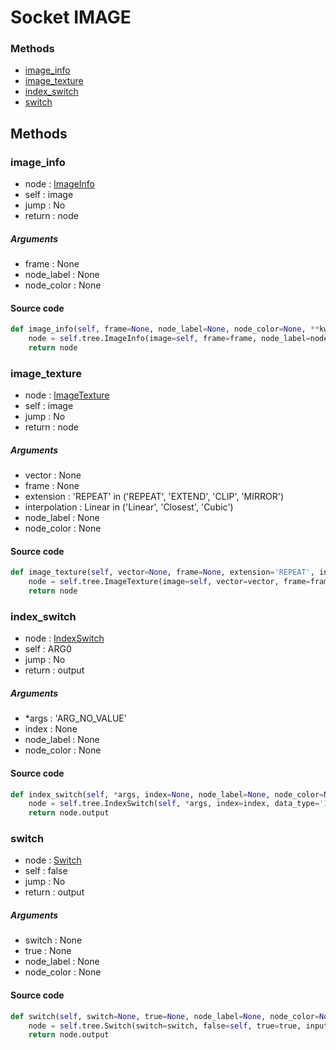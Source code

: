 # Socket IMAGE


### Methods

- [image_info](#image_info)
- [image_texture](#image_texture)
- [index_switch](#index_switch)
- [switch](#switch)

## Methods

### image_info


- node : [ImageInfo](/docs/GeoNodes/ImageInfo.md)
- self : image
- jump : No
- return : node

##### Arguments

- frame : None
- node_label : None
- node_color : None

#### Source code

``` python
def image_info(self, frame=None, node_label=None, node_color=None, **kwargs):
    node = self.tree.ImageInfo(image=self, frame=frame, node_label=node_label, node_color=node_color, **kwargs)
    return node
```
### image_texture


- node : [ImageTexture](/docs/GeoNodes/ImageTexture.md)
- self : image
- jump : No
- return : node

##### Arguments

- vector : None
- frame : None
- extension : 'REPEAT' in ('REPEAT', 'EXTEND', 'CLIP', 'MIRROR')
- interpolation : Linear in ('Linear', 'Closest', 'Cubic')
- node_label : None
- node_color : None

#### Source code

``` python
def image_texture(self, vector=None, frame=None, extension='REPEAT', interpolation='Linear', node_label=None, node_color=None, **kwargs):
    node = self.tree.ImageTexture(image=self, vector=vector, frame=frame, extension=extension, interpolation=interpolation, node_label=node_label, node_color=node_color, **kwargs)
    return node
```
### index_switch


- node : [IndexSwitch](/docs/GeoNodes/IndexSwitch.md)
- self : ARG0
- jump : No
- return : output

##### Arguments

- *args : 'ARG_NO_VALUE'
- index : None
- node_label : None
- node_color : None

#### Source code

``` python
def index_switch(self, *args, index=None, node_label=None, node_color=None, **kwargs):
    node = self.tree.IndexSwitch(self, *args, index=index, data_type='IMAGE', node_label=node_label, node_color=node_color, **kwargs)
    return node.output
```
### switch


- node : [Switch](/docs/GeoNodes/Switch.md)
- self : false
- jump : No
- return : output

##### Arguments

- switch : None
- true : None
- node_label : None
- node_color : None

#### Source code

``` python
def switch(self, switch=None, true=None, node_label=None, node_color=None, **kwargs):
    node = self.tree.Switch(switch=switch, false=self, true=true, input_type='IMAGE', node_label=node_label, node_color=node_color, **kwargs)
    return node.output
```
